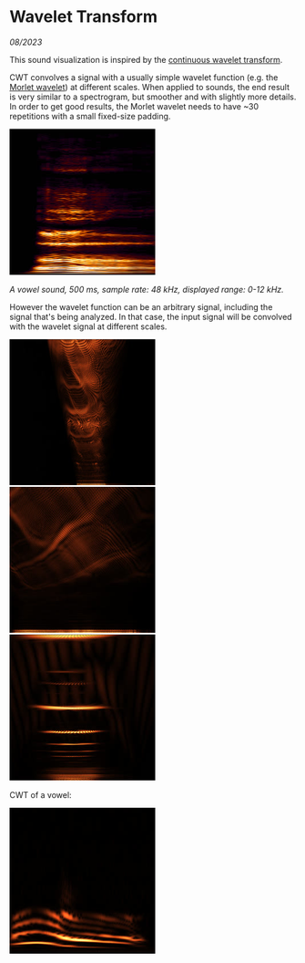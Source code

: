 # Wavelet Transform

_08/2023_

This sound visualization is inspired by the [continuous wavelet transform](https://en.wikipedia.org/wiki/Continuous_wavelet_transform).

CWT convolves a signal with a usually simple wavelet function (e.g. the [Morlet wavelet](https://en.wikipedia.org/wiki/Morlet_wavelet)) at different scales. When applied to sounds, the end result is very similar to a spectrogram, but smoother and with slightly more details. In order to get good results, the Morlet wavelet needs to have ~30 repetitions with a small fixed-size padding.

[![](img/cwt.jpg)](img/cwtbig.jpg)

_A vowel sound, 500 ms, sample rate: 48 kHz, displayed range: 0-12 kHz._

However the wavelet function can be an arbitrary signal, including the signal that's being analyzed. In that case, the input signal will be convolved with the wavelet signal at different scales.

[![](img/cwt2.jpg)](img/cwt2big.jpg)
[![](img/cwt3.jpg)](img/cwt3big.jpg)
[![](img/cwt4.jpg)](img/cwt4big.jpg)

CWT of a vowel:

[![](img/d74xs.jpg)](img/d74.jpg)
